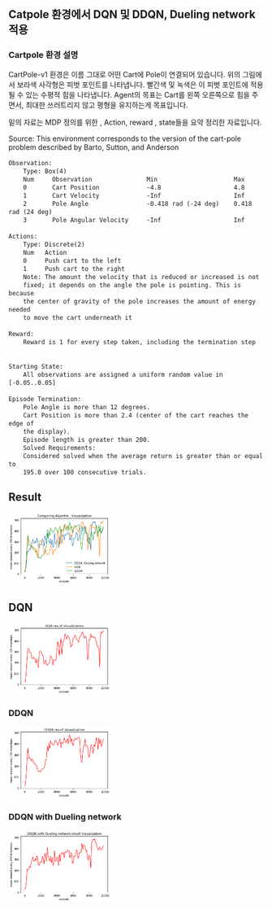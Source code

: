 ## Catpole 환경에서 DQN 및 DDQN, Dueling network 적용 



### Cartpole 환경 설명 

CartPole-v1 환경은 이름 그대로 어떤 Cart에 Pole이 연결되어 있습니다. 위의 그림에서 보라색 사각형은 피벗 포인트를 나타냅니다. 빨간색 및 녹색은 이 피벗 포인트에 적용될 수 있는 수평적 힘을 나타냅니다. Agent의 목표는 Cart를 왼쪽 오른쪽으로 힘을 주면서, 최대한 쓰러트리지 않고 평형을 유지하는게 목표입니다.  

밑의 자료는 MDP 정의를 위한 , Action, reward , state들을 요약 정리한 자료입니다. 


 Source:
        This environment corresponds to the version of the cart-pole problem
        described by Barto, Sutton, and Anderson
        
    Observation:
        Type: Box(4)
        Num     Observation               Min                     Max
        0       Cart Position             -4.8                    4.8
        1       Cart Velocity             -Inf                    Inf
        2       Pole Angle                -0.418 rad (-24 deg)    0.418 rad (24 deg)
        3       Pole Angular Velocity     -Inf                    Inf
        
    Actions:
        Type: Discrete(2)
        Num   Action
        0     Push cart to the left
        1     Push cart to the right
        Note: The amount the velocity that is reduced or increased is not
        fixed; it depends on the angle the pole is pointing. This is because
        the center of gravity of the pole increases the amount of energy needed
        to move the cart underneath it
        
    Reward:
        Reward is 1 for every step taken, including the termination step
  
  
    Starting State:
        All observations are assigned a uniform random value in [-0.05..0.05]
        
    Episode Termination:
        Pole Angle is more than 12 degrees.
        Cart Position is more than 2.4 (center of the cart reaches the edge of
        the display).
        Episode length is greater than 200.
        Solved Requirements:
        Considered solved when the average return is greater than or equal to
        195.0 over 100 consecutive trials.
        
 ## Result 
 
 <img src="https://github.com/bongseokkim/DQN-DDQN-Cartpole-/blob/main/image/Comparing_result.png"  width="40%">
 
 
 ## DQN 
 <img src="https://github.com/bongseokkim/DQN-DDQN-Cartpole-/blob/main/image/DQN.png"  width="40%">
 
 ### DDQN
  <img src="https://github.com/bongseokkim/DQN-DDQN-Cartpole-/blob/main/image/DDQN.png"  width="40%">
 
 ### DDQN with Dueling network 
  <img src="https://github.com/bongseokkim/DQN-DDQN-Cartpole-/blob/main/image/DDQN_Dueling_network.png"  width="40%">
 
 
 
